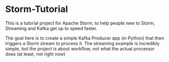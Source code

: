 # Storm-Tutorial
This is a tutorial project for Apache Storm, to help people new to Storm, Streaming
and Kafka get up to speed faster.

The goal here is to create a simple Kafka Producer app (in Python) that then triggers
a Storm stream to process it.  The streaming example is incredibly simple, but the
project is about workflow, not what the actual processor does (at least, not right now)
